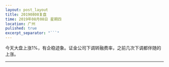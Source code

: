 ```yaml
---
layout: post_layout
title: 20190808复盘
time: 2019年08月08日 星期四
location: 广州
pulished: true
excerpt_separator: "```"
---
```



今天大盘上涨1%，有企稳迹象。证金公司下调转融费率，之前几次下调都伴随的上涨。

------------------------------------------------------------------
